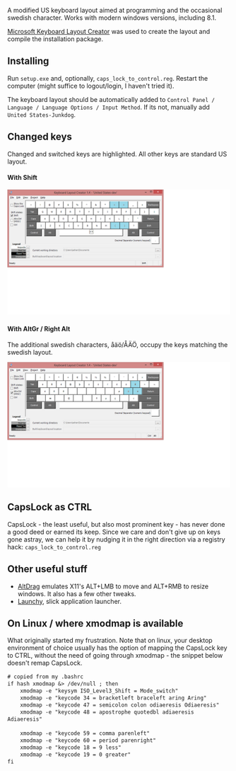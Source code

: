 A modified US keyboard layout aimed at programming and the occasional swedish character.
Works with modern windows versions, including 8.1.

[Microsoft Keyboard Layout Creator](http://www.microsoft.com/en-us/download/details.aspx?id=22339) was
used to create the layout and compile the installation package.


## Installing
Run `setup.exe` and, optionally, `caps_lock_to_control.reg`. Restart the computer (might suffice
to logout/login, I haven't tried it).

The keyboard layout  should be automatically added to `Control Panel / Language / Language Options / Input Method`.
If its not, manually add `United States-Junkdog`.


## Changed keys
Changed and switched keys are highlighted. All other keys are standard US layout.


#### With Shift
![with shift](https://github.com/junkdog/win-programmer-keyboard/raw/master/images/layout-shift.png)


#### With AltGr / Right Alt
The additional swedish characters, åäö/ÅÄÖ, occupy the keys matching the swedish layout.

![with shift](https://github.com/junkdog/win-programmer-keyboard/raw/master/images/layout-altgr.png)


## CapsLock as CTRL
CapsLock - the least useful, but also most prominent key - has never done
a good deed or earned its keep. Since we care and don't give up on keys gone astray,
we can help it by nudging it in the right direction via a registry hack:
`caps_lock_to_control.reg`


## Other useful stuff
- [AltDrag](https://stefansundin.github.io/altdrag/) emulates X11's ALT+LMB to move and ALT+RMB
  to resize windows. It also has a few other tweaks.
- [Launchy](http://www.launchy.net/), slick application launcher.

## On Linux / where xmodmap is available
What originally started my frustration. Note that on linux, your desktop environment
of choice usually has the option of mapping the CapsLock key to CTRL, without the
need of going through xmodmap - the snippet below doesn't remap CapsLock.

```
# copied from my .bashrc
if hash xmodmap &> /dev/null ; then
    xmodmap -e "keysym ISO_Level3_Shift = Mode_switch"
    xmodmap -e "keycode 34 = bracketleft braceleft aring Aring"
    xmodmap -e "keycode 47 = semicolon colon odiaeresis Odiaeresis"
    xmodmap -e "keycode 48 = apostrophe quotedbl adiaeresis Adiaeresis"

    xmodmap -e "keycode 59 = comma parenleft"
    xmodmap -e "keycode 60 = period parenright"
    xmodmap -e "keycode 18 = 9 less"
    xmodmap -e "keycode 19 = 0 greater"
fi
```

